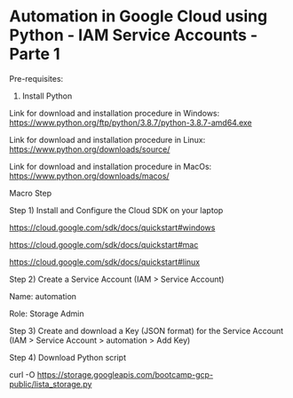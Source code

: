 # Automation in Google Cloud using  Python - IAM Service Accounts - Parte 1

Pre-requisites:
1) Install Python

Link for download and installation procedure in Windows:
https://www.python.org/ftp/python/3.8.7/python-3.8.7-amd64.exe

Link for download and installation procedure in Linux:
https://www.python.org/downloads/source/

Link for download and installation procedure in MacOs:
https://www.python.org/downloads/macos/


Macro Step

Step 1) Install and Configure the Cloud SDK on your laptop

https://cloud.google.com/sdk/docs/quickstart#windows

https://cloud.google.com/sdk/docs/quickstart#mac

https://cloud.google.com/sdk/docs/quickstart#linux

Step 2) Create a Service Account (IAM > Service Account)

Name: automation

Role: Storage Admin

Step 3) Create and download a Key (JSON format) for the Service Account (IAM > Service Account > automation > Add Key)

Step 4) Download Python script

curl -O https://storage.googleapis.com/bootcamp-gcp-public/lista_storage.py